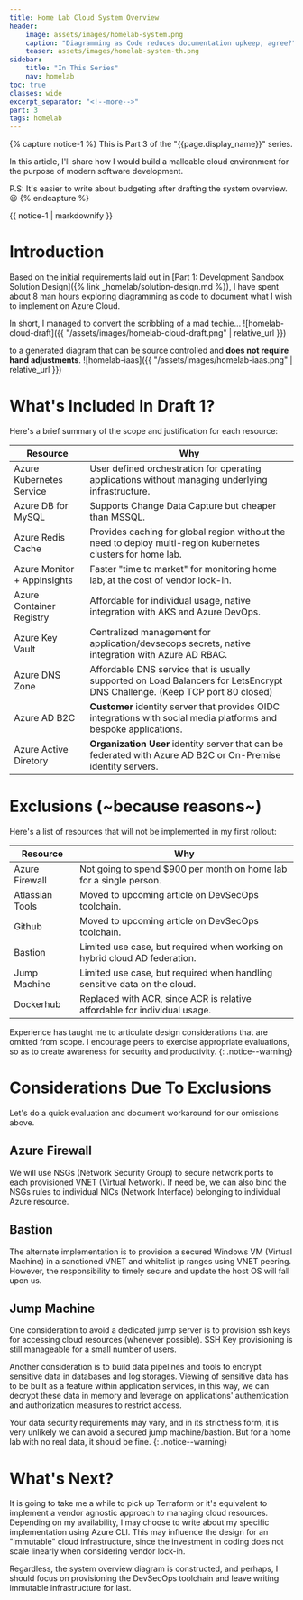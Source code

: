 ```yaml
---
title: Home Lab Cloud System Overview
header:
    image: assets/images/homelab-system.png
    caption: "Diagramming as Code reduces documentation upkeep, agree?"
    teaser: assets/images/homelab-system-th.png
sidebar:
    title: "In This Series"
    nav: homelab
toc: true
classes: wide
excerpt_separator: "<!--more-->"
part: 3
tags: homelab
---
```


{% capture notice-1 %}
This is Part 3 of the "{{page.display_name}}" series.

In this article, I'll share how I would build a malleable cloud environment for the purpose of modern software development.

P.S: It's easier to write about budgeting after drafting the system overview. :smiley:
{% endcapture %}

<div class="notice--info">{{ notice-1 | markdownify }}</div>

<!--more-->

# Introduction
Based on the initial requirements laid out in [Part 1: Development Sandbox Solution Design]({% link _homelab/solution-design.md %}),
I have spent about 8 man hours exploring diagramming as code to document what I wish to implement on Azure Cloud. 

In short, I managed to convert the scribbling of a mad techie...
![homelab-cloud-draft]({{ "/assets/images/homelab-cloud-draft.png" | relative_url }})

to a generated diagram that can be source controlled and **does not require hand adjustments**. 
![homelab-iaas]({{ "/assets/images/homelab-iaas.png" | relative_url }})

# What's Included In Draft 1?
Here's a brief summary of the scope and justification for each resource:

| Resource                    | Why                                                                                                                         |
|-----------------------------|-----------------------------------------------------------------------------------------------------------------------------|
| Azure Kubernetes Service    | User defined orchestration for operating applications without managing underlying infrastructure.                           |
| Azure DB for MySQL          | Supports Change Data Capture but cheaper than MSSQL.                                                                        |
| Azure Redis Cache           | Provides caching for global region without the need to deploy multi-region kubernetes clusters for home lab.                |
| Azure Monitor + AppInsights | Faster "time to market" for monitoring home lab, at the cost of vendor lock-in.                                             |
| Azure Container Registry    | Affordable for individual usage, native integration with AKS and Azure DevOps.                                              |
| Azure Key Vault             | Centralized management for application/devsecops secrets, native integration with Azure AD RBAC.                            |
| Azure DNS Zone              | Affordable DNS service that is usually supported on Load Balancers for LetsEncrypt DNS Challenge. (Keep TCP port 80 closed) |
| Azure AD B2C                | **Customer** identity server that provides OIDC integrations with social media platforms and bespoke applications.          |
| Azure Active Diretory       | **Organization User** identity server that can be federated with Azure AD B2C or On-Premise identity servers.               |

# Exclusions (~because reasons~)
Here's a list of resources that will not be implemented in my first rollout:

| Resource        | Why                                                                        |
|-----------------|----------------------------------------------------------------------------|
| Azure Firewall  | Not going to spend $900 per month on home lab for a single person.         |
| Atlassian Tools | Moved to upcoming article on DevSecOps toolchain.                          |
| Github          | Moved to upcoming article on DevSecOps toolchain.                          |
| Bastion         | Limited use case, but required when working on hybrid cloud AD federation. |
| Jump Machine    | Limited use case, but required when handling sensitive data on the cloud.  |
| Dockerhub       | Replaced with ACR, since ACR is relative affordable for individual usage.  |

Experience has taught me to articulate design considerations that are omitted from scope.
I encourage peers to exercise appropriate evaluations, so as to create awareness for security and productivity. 
{: .notice--warning}

# Considerations Due To Exclusions
Let's do a quick evaluation and document workaround for our omissions above.

## Azure Firewall
We will use NSGs (Network Security Group) to secure network ports to each provisioned VNET (Virtual Network).
If need be, we can also bind the NSGs rules to individual NICs (Network Interface) belonging to individual Azure resource. 

## Bastion
The alternate implementation is to provision a secured Windows VM (Virtual Machine) in a sanctioned VNET and whitelist ip ranges using VNET peering.
However, the responsibility to timely secure and update the host OS will fall upon us.

## Jump Machine
One consideration to avoid a dedicated jump server is to provision ssh keys for accessing cloud resources (whenever possible).
SSH Key provisioning is still manageable for a small number of users.

Another consideration is to build data pipelines and tools to encrypt sensitive data in databases and log storages.
Viewing of sensitive data has to be built as a feature within application services, in this way, we can decrypt these data in memory 
and leverage on applications' authentication and authorization measures to restrict access.

Your data security requirements may vary, and in its strictness form, it is very unlikely we can avoid a secured jump machine/bastion.
But for a home lab with no real data, it should be fine.
{: .notice--warning}

# What's Next?
It is going to take me a while to pick up Terraform or it's equivalent to implement a vendor agnostic approach to managing cloud resources.
Depending on my availability, I may choose to write about my specific implementation using Azure CLI.
This may influence the design for an "immutable" cloud infrastructure, since the investment in coding does not scale linearly when considering vendor lock-in.

Regardless, the system overview diagram is constructed, and perhaps, I should focus on provisioning the DevSecOps toolchain and 
leave writing immutable infrastructure for last.
